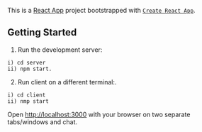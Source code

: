 This is a [React App](https://create-react-app.dev/) project bootstrapped with [`Create React App`](https://create-react-app.dev/).

## Getting Started

1) Run the development server: 

```
i) cd server
ii) npm start.
```


2) Run client on a different terminal:.

```
i) cd client
ii) nmp start

```

Open [http://localhost:3000](http://localhost:3000) with your browser on two separate tabs/windows and chat.




